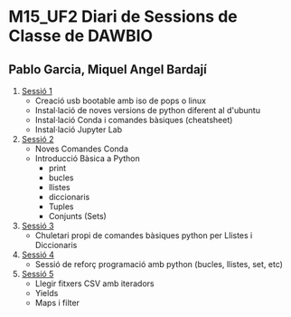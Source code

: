 # M15_UF2 Diari de Sessions de Classe de DAWBIO
## Pablo Garcia, Miquel Angel Bardají

1. [Sessió 1](https://github.com/mikibardaji/M15UF2_2021-22/tree/main/Sessi%C3%B31_PreparacioEntorn "Sessió 1")
	- Creació usb bootable amb iso de pops o linux
	- Instal·lació de noves versions de python diferent al d'ubuntu
	- Instal·lació Conda i comandes bàsiques (cheatsheet)
	- Instal·lació Jupyter Lab
2. [Sessió 2](https://github.com/mikibardaji/M15UF2_2021-22/tree/main/Sessi%C3%B32_ComandesConda "Sessió 2")
	- Noves Comandes Conda
	- Introducció Bàsica a Python 
		- print
		- bucles
		- llistes
		- diccionaris
		- Tuples
		- Conjunts (Sets)
3. [Sessió 3](https://github.com/mikibardaji/M15UF2_2021-22/tree/main/Sessi%C3%B33_Cheatsheet "Sessió 3")
	- Chuletari propi de comandes bàsiques python per Llistes i Diccionaris
4. [Sessió 4](https://github.com/mikibardaji/M15UF2_2021-22/tree/main/Sessi%C3%B34_exercicisRepasPython "Sessió5")
	- Sessió de reforç programació amb python (bucles, llistes, set, etc)
5. [Sessió 5](https://github.com/mikibardaji/M15UF2_2021-22/tree/main/sessio4_ExplotacioFitxersCSV "Sessió 4")
	- Llegir fitxers CSV amb iteradors
	- Yields
	- Maps i filter
